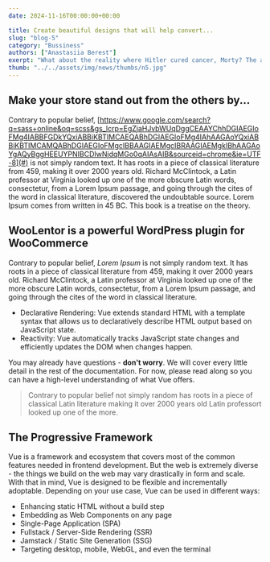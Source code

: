 ```yaml
---
date: 2024-11-16T00:00:00+00:00

title: Create beautiful designs that will help convert...
slug: "blog-5"
category: "Bussiness"
authors: ["Anastasiia Berest"]
exerpt: "What about the reality where Hitler cured cancer, Morty? The answer is: Don't think about it."
thumb: "../../assets/img/news/thumbs/n5.jpg"
---
```


## Make your store stand out from the others by...

Contrary to popular belief, [https://www.google.com/search?q=sass+online&oq=scss&gs_lcrp=EgZjaHJvbWUqDggCEAAYChhDGIAEGIoFMg4IABBFGDkYQxiABBiKBTIMCAEQABhDGIAEGIoFMg4IAhAAGAoYQxiABBiKBTIMCAMQABhDGIAEGIoFMgcIBBAAGIAEMgcIBRAAGIAEMgkIBhAAGAoYgAQyBggHEEUYPNIBCDIwNjdqMGo0qAIAsAIB&sourceid=chrome&ie=UTF-8](#) is not simply random text. It has roots in a piece of classical literature from 459, making it over 2000 years old. Richard McClintock, a Latin professor at Virginia looked up one of the more obscure Latin words, consectetur, from a Lorem Ipsum passage, and going through the cites of the word in classical literature, discovered the undoubtable source. Lorem Ipsum comes from written in 45 BC. This book is a treatise on the theory.

## WooLentor is a powerful WordPress plugin for WooCommerce

Contrary to popular belief, _Lorem Ipsum_ is not simply random text. It has roots in a piece of classical literature from 459, making it over 2000 years old. Richard McClintock, a Latin professor at Virginia looked up one of the more obscure Latin words, consectetur, from a Lorem Ipsum passage, and going through the cites of the word in classical literature.

- Declarative Rendering: Vue extends standard HTML with a template syntax that allows us to declaratively describe HTML output based on JavaScript state.
- Reactivity: Vue automatically tracks JavaScript state changes and efficiently updates the DOM when changes happen.

You may already have questions - **don't worry**. We will cover every little detail in the rest of the documentation. For now, please read along so you can have a high-level understanding of what Vue offers.

> Contrary to popular belief not simply random has roots in a piece of classical Latin literature making it over 2000 years old Latin professort looked up one of the more.

## The Progressive Framework

Vue is a framework and ecosystem that covers most of the common features needed in frontend development. But the web is extremely diverse - the things we build on the web may vary drastically in form and scale. With that in mind, Vue is designed to be flexible and incrementally adoptable. Depending on your use case, Vue can be used in different ways:

- Enhancing static HTML without a build step
- Embedding as Web Components on any page
- Single-Page Application (SPA)
- Fullstack / Server-Side Rendering (SSR)
- Jamstack / Static Site Generation (SSG)
- Targeting desktop, mobile, WebGL, and even the terminal
